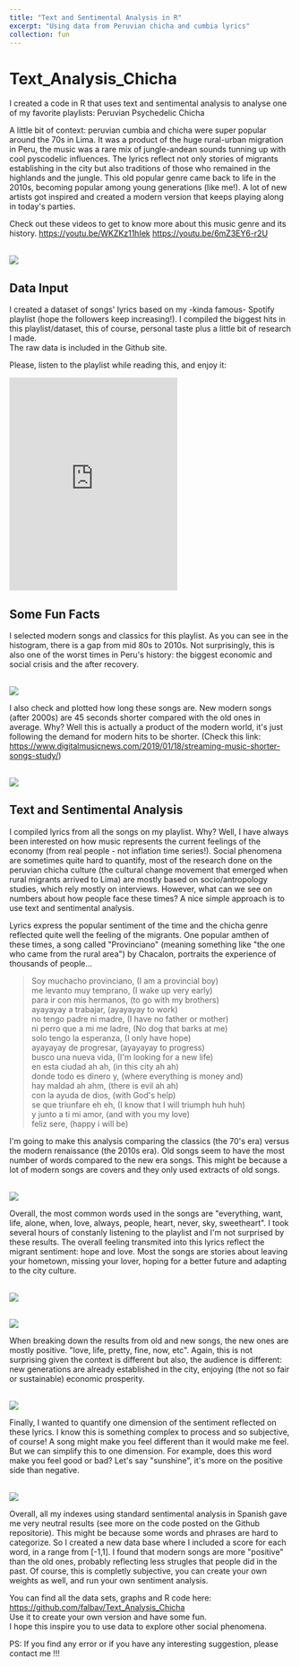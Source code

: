 ```yaml
---
title: "Text and Sentimental Analysis in R"
excerpt: "Using data from Peruvian chicha and cumbia lyrics"
collection: fun
---
```


# Text_Analysis_Chicha

I created a code in R that uses text and sentimental analysis to analyse one of my favorite playlists: Peruvian Psychedelic Chicha

A little bit of context: peruvian cumbia and chicha were super popular around the 70s in Lima. It was a product of the huge rural-urban migration in Peru, the music was a rare mix of jungle-andean sounds tunning up with cool pyscodelic influences. The lyrics reflect not only stories of migrants establishing in the city but also traditions of those who remained in the highlands and the jungle. This old popular genre came back to life in the 2010s, becoming popular among young generations (like me!). A lot of new artists got inspired and created a modern version that keeps playing along in today's parties.

Check out these videos to get to know more about this music genre and its history.
https://youtu.be/WKZKz11hIek
https://youtu.be/6mZ3EY6-r2U

<br/><img src='/images/Chacalon.jpg'>



## Data Input
I created a dataset of songs' lyrics based on my -kinda famous- Spotify playlist (hope the followers keep increasing!). I compiled the biggest hits in this playlist/dataset, this of course, personal taste plus a little bit of research I made.  
The raw data is included in the Github site. 

Please, listen to the playlist while reading this, and enjoy it:
<iframe src="https://open.spotify.com/embed/playlist/5owR7sSGZ0cCE8E5gsNW8x" width="300" height="380" frameborder="0" allowtransparency="true" allow="encrypted-media"></iframe>

## Some Fun Facts 
I selected modern songs and classics for this playlist. As you can see in the histogram, there is a gap from mid 80s to 2010s.
Not surprisingly, this is also one of the worst times in Peru's history: the biggest economic and social crisis and the after recovery. 

<br/><img src='/images/SongsHist.png'>

I also check and plotted how long these songs are. New modern songs (after 2000s) are 45 seconds shorter compared with the old ones in average. Why? Well this is actually a product of the modern world, it's just following the demand for modern hits to be shorter. 
(Check this link: https://www.digitalmusicnews.com/2019/01/18/streaming-music-shorter-songs-study/)

<br/><img src='/images/DurHistOver.png'>

## Text and Sentimental Analysis
I compiled lyrics from all the songs on my playlist. Why? Well, I have always been interested on how music represents the current feelings of the economy (from real people - not inflation time series!). Social phenomena are sometimes quite hard to quantify, most of the research done on the peruvian chicha culture (the cultural change movement that emerged when rural migrants arrived to Lima) are mostly based on socio/antropology studies, which rely mostly on interviews. However, what can we see on numbers about how people face these times? A nice simple approach is to use text and sentimental analysis.

Lyrics express the popular sentiment of the time and the chicha genre reflected quite well the feeling of the migrants. One popular amthen of these times, a song called "Provinciano" (meaning something like "the one who came from the rural area") by Chacalon, portraits the experience of thousands of people...

> Soy muchacho provinciano, (I am a provincial boy) <br/>
> me levanto muy temprano, (I wake up very early) <br/> 
> para ir con mis hermanos, (to go with my brothers) <br/>
> ayayayay a trabajar, (ayayayay to work) <br/>
> no tengo padre ni madre,  (I have no father or mother) <br/>
> ni perro que a mi me ladre, (No dog that barks at me) <br/>
> solo tengo la esperanza, (I only have hope) <br/>
> ayayayay de progresar, (ayayayay to progress) <br/>
> busco una nueva vida, (I'm looking for a new life) <br/>
> en esta ciudad ah ah, (in this city ah ah) <br/>
> donde todo es dinero y, (where everything is money and) <br/>
> hay maldad ah ahm, (there is evil ah ah)  <br/>
> con la ayuda de dios, (with God's help) <br/>
> se que triunfare eh eh, (I know that I will triumph huh huh) <br/>
> y junto a ti mi amor,  (and with you my love) <br/>
> feliz sere, (happy i will be) <br/>

I'm going to make this analysis comparing the classics (the 70's era) versus the modern renaissance (the 2010s era). 
Old songs seem to have the most number of words compared to the new era songs. This might be because a lot of modern songs are covers and they only used extracts of old songs.

<br/><img src='/images/WordCount.png'>

Overall, the most common words used in the songs are "everything, want, life, alone, when, love, always, people, heart, never, sky, sweetheart". I took several hours of constanly listening to the playlist and I'm not surprised by these results. The overall feeling transmited into this lyrics reflect the migrant sentiment: hope and love. Most the songs are stories about leaving your hometown, missing your lover, hoping for a better future and adapting to the city culture. 

<br/><img src='/images/LexicalDiversity.png'>

<br/><img src='/images/WordCloud.png'>

When breaking down the results from old and new songs, the new ones are mostly positive. "love, life, pretty, fine, now, etc".
Again, this is not surprising given the context is different but also, the audience is different: new generations are already established in the city, enjoying (the not so fair or sustainable) economic prosperity.

<br/><img src='/images/PopularWords.png'>

Finally, I wanted to quantify one dimension of the sentiment reflected on these lyrics. I know this is something complex to process and so subjective, of course! A song might make you feel different than it would make me feel. But we can simplify this to one dimension. For example, does this word make you feel good or bad? Let's say "sunshine", it's more on the positive side than negative. 

<br/><img src='/images/SpanishSent.png'>

Overall, all my indexes using standard sentimental analysis in Spanish gave me very neutral results (see more on the code posted on the Github repositorie). This might be because some words and phrases are hard to categorize. So I created a new data base where I included a score for each word, in a range from [-1,1]. I found that modern songs are more "positive" than the old ones, probably reflecting less strugles that people did in the past. Of course, this is completly subjective, you can create your own weights as well, and run your own sentiment analysis. 


You can find all the data sets, graphs and R code here: https://github.com/falbav/Text_Analysis_Chicha <br/>
Use it to create your own version and have some fun. <br/>
I hope this inspire you to use data to explore other social phenomena. <br/>

PS: If you find any error or if you have any interesting suggestion, please contact me !!!


